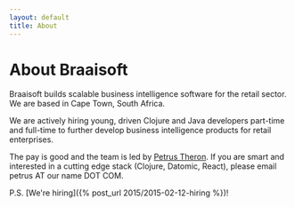 ```yaml
---
layout: default
title: About
---
```


# About Braaisoft

Braaisoft builds scalable business intelligence software for the retail sector. We are based in Cape Town, South Africa.

We are actively hiring young, driven Clojure and Java developers part-time and full-time to further develop business intelligence products for retail enterprises.

The pay is good and the team is led by [Petrus Theron](http://petrustheron.com/). If you are smart and interested in a cutting edge stack (Clojure, Datomic, React), please email petrus AT our name DOT COM.

P.S. [We're hiring]({% post_url 2015/2015-02-12-hiring %})!
